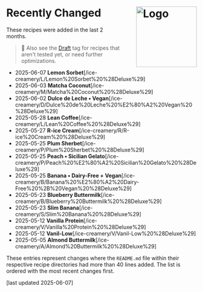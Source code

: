 # Recently Changed<img style="float: right; margin-left: 1.5em;" width=160 alt="Logo" src="../logo-changed.png" />
<!--
1. git log --since="2 months ago" --pretty=format:"%H %ad %s" --date=short --numstat recipes >history.txt
2. add "history.txt" as a source to NotebookLM (as "Copied text")
3. paste the prompt:

use the "history.txt" source which has this format: records are lines separated by an empty line;
1st line is Commit SHA, Commit date, and Commit message;
the other lines hold the number of added and deleted lines for each file changed in the commit,
which can be used to infer the changeset size, followed by the path of the file.

list the names of the directory under recipes for all changes of "README.md" files
that have more than 40 lines added. sort the list by the date in descneding order,
and include the date of the change before the name.
leave out the text " (Deluxe)" in the visible directory name.
link the directory name using Markdown format, with the URL prefix
"/ice-creamery/" followed by the first letter of the name as a 2nd path component,
and finally followed by the FULL original directory name.
url-encode that link.
put the number of added lines into a HTML comment after the link, in the format "added NNN lines".
-->

These recipes were added in the last 2 months.

> 👀 Also see the [Draft](https://jhermann.github.io/ice-creamery/tags/#tag:draft) tag for recipes that aren't tested yet, or need further optimizations.

*   2025-06-07 **Lemon Sorbet**[/ice-creamery/L/Lemon%20Sorbet%20%28Deluxe%29] <!-- added 70 lines -->
*   2025-06-03 **Matcha Coconut**[/ice-creamery/M/Matcha%20Coconut%20%28Deluxe%29] <!-- added 70 lines -->
*   2025-06-02 **Dulce de Leche • Vegan**[/ice-creamery/D/Dulce%20de%20Leche%20%E2%80%A2%20Vegan%20%28Deluxe%29] <!-- added 65 lines -->
*   2025-05-28 **Lean Coffee**[/ice-creamery/L/Lean%20Coffee%20%28Deluxe%29] <!-- added 74 lines -->
*   2025-05-27 **R-ice Cream**[/ice-creamery/R/R-ice%20Cream%20%28Deluxe%29] <!-- added 69 lines -->
*   2025-05-25 **Plum Sherbet**[/ice-creamery/P/Plum%20Sherbet%20%28Deluxe%29] <!-- added 51 lines -->
*   2025-05-25 **Peach • Sicilian Gelato**[/ice-creamery/P/Peach%20%E2%80%A2%20Sicilian%20Gelato%20%28Deluxe%29] <!-- added 65 lines -->
*   2025-05-25 **Banana • Dairy-Free + Vegan**[/ice-creamery/B/Banana%20%E2%80%A2%20Dairy-Free%20%2B%20Vegan%20%28Deluxe%29] <!-- added 62 lines -->
*   2025-05-23 **Blueberry Buttermilk**[/ice-creamery/B/Blueberry%20Buttermilk%20%28Deluxe%29] <!-- added 46 lines -->
*   2025-05-23 **Slim Banana**[/ice-creamery/S/Slim%20Banana%20%28Deluxe%29] <!-- added 51 lines -->
*   2025-05-12 **Vanilla Protein**[/ice-creamery/V/Vanilla%20Protein%20%28Deluxe%29] <!-- added 50 lines -->
*   2025-05-12 **Vanil-Low**[/ice-creamery/V/Vanil-Low%20%28Deluxe%29] <!-- added 44 lines -->
*   2025-05-05 **Almond Buttermilk**[/ice-creamery/A/Almond%20Buttermilk%20%28Deluxe%29] <!-- added 48 lines -->

These entries represent changes where the `README.md` file within their respective recipe directories
had more than 40 lines added. The list is ordered with the most recent changes first.

[last updated 2025-06-07]
